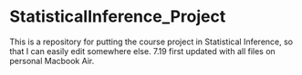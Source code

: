 # StatisticalInference_Project
This is a repository for putting the course project in Statistical Inference, so that I can easily edit somewhere else.
7.19 first updated with all files on personal Macbook Air.
